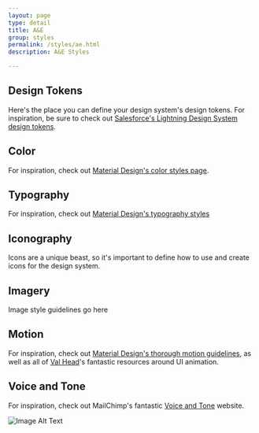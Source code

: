 ```yaml
---
layout: page
type: detail
title: A&E
group: styles
permalink: /styles/ae.html
description: A&E Styles

---
```



## Design Tokens
Here's the place you can define your design system's design tokens. For inspiration, be sure to check out [Salesforce's Lightning Design System design tokens](https://www.lightningdesignsystem.com/design-tokens/).

## Color
For inspiration, check out [Material Design's color styles page](https://material.io/guidelines/style/color.html).

## Typography
For inspiration, check out [Material Design's typography styles](https://material.io/guidelines/style/typography.html#typography-styles)

## Iconography
Icons are a unique beast, so it's important to define how to use and create icons for the design system.

## Imagery
Image style guidelines go here

## Motion
For inspiration, check out [Material Design's thorough motion guidelines](https://material.io/guidelines/motion/material-motion.html#material-motion-why-does-motion-matter), as well as all of [Val Head](http://valhead.com/)'s fantastic resources around UI animation.

## Voice and Tone
For inspiration, check out MailChimp's fantastic [Voice and Tone](http://voiceandtone.com/) website.

![Image Alt Text](https://www.utsa.edu/identity/img/color-accent.png)
